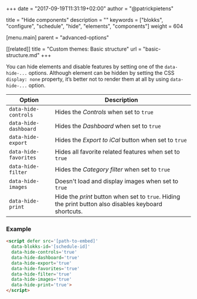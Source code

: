 +++
date            = "2017-09-19T11:31:19+02:00"
author          = "@patrickpietens"

title           = "Hide components"
description     = ""
keywords        = ["blokks", "configure", "schedule", "hide", "elements", "components"]
weight          = 604

[menu.main]
parent          = "advanced-options"

[[related]]
title = "Custom themes: Basic structure"
url = "basic-structure.md"
+++

You can hide elements and disable features by setting one of the `data-hide-...` options. Although element can be hidden by setting the CSS `display: none` property, it’s better not to render them at all by using `data-hide-...` option.

| Option | Description |
|---------|--------------|
| `data-hide-controls` | Hides the *Controls* when set to `true` |
| `data-hide-dashboard` | Hides the *Dashboard* when set to `true` |
| `data-hide-export` | Hides the *Export to iCal* button when set to `true` |
| `data-hide-favorites` | Hides all favorite related features when set to `true` |
| `data-hide-filter` | Hides the *Category filter* when set to `true` |
| `data-hide-images` | Doesn't load and display images when set to `true` |
| `data-hide-print` | Hide the *print* button when set to `true`. Hiding the print button also disables keyboard shortcuts. |

### Example

```html
<script	defer src='[path-to-embed]'
  data-blokks-id='[schedule-id]'
  data-hide-controls='true'
  data-hide-dashboard='true'
  data-hide-export='true'
  data-hide-favorites='true'
  data-hide-filter='true'
  data-hide-images='true'
  data-hide-print='true'>
</script>
```
